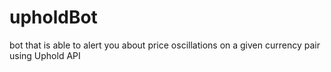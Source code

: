 # upholdBot
bot that is able to alert you about price oscillations on a given currency pair using Uphold API
